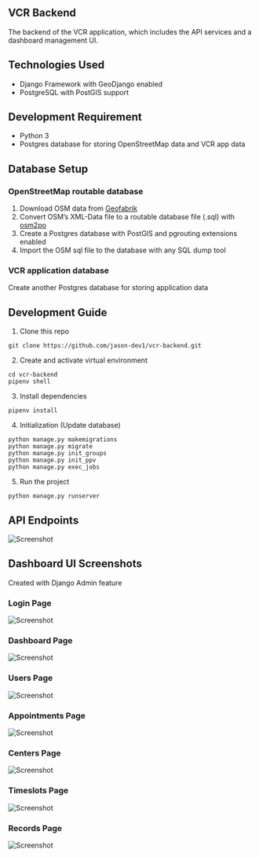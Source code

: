 ## VCR Backend

The backend of the VCR application, which includes the API services and a dashboard management UI.

## Technologies Used

- Django Framework with GeoDjango enabled
- PostgreSQL with PostGIS support

## Development Requirement

- Python 3
- Postgres database for storing OpenStreetMap data and VCR app data

## Database Setup

### OpenStreetMap routable database

1. Download OSM data from [Geofabrik](https://download.geofabrik.de/)
2. Convert OSM’s XML-Data file to a routable database file (.sql) with [osm2po](https://osm2po.de/)
3. Create a Postgres database with PostGIS and pgrouting extensions enabled
4. Import the OSM sql file to the database with any SQL dump tool

### VCR application database

Create another Postgres database for storing application data

## Development Guide

1. Clone this repo

```
git clone https://github.com/jason-dev1/vcr-backend.git
```

2. Create and activate virtual environment

```
cd vcr-backend
pipenv shell
```

3. Install dependencies

```
pipenv install
```

4. Initialization (Update database)

```
python manage.py makemigrations
python manage.py migrate
python manage.py init_groups
python manage.py init_ppv
python manage.py exec_jobs
```

5. Run the project

```
python manage.py runserver
```

## API Endpoints

![Screenshot](./screenshots/Swagger.png)

## Dashboard UI Screenshots

Created with Django Admin feature

### Login Page

![Screenshot](./screenshots/Login.png)

### Dashboard Page

![Screenshot](./screenshots/Dashboard.png)

### Users Page

![Screenshot](./screenshots/Users.png)

### Appointments Page

![Screenshot](./screenshots/Appointments.png)

### Centers Page

![Screenshot](./screenshots/Centers.png)

### Timeslots Page

![Screenshot](./screenshots/Timeslots.png)

### Records Page

![Screenshot](./screenshots/Records.png)
